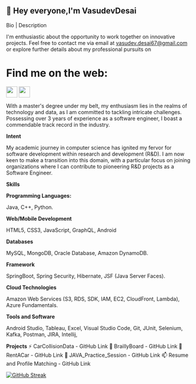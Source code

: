## :wave: Hey everyone,I'm VasudevDesai 
Bio | Description

I'm enthusiastic about the opportunity to work together on innovative projects. Feel free to contact me via email at vasudev.desai67@gmail.com or explore further details about my professional pursuits on

# Find me on the web:

<p align="left">
<a href="http://twitter.com/MishManners" target="blank"><img align="center" src="https://github.com/mishmanners/MishManners/blob/master/socials/twitter%20(2).png" title = "Twitter" alt="" height="30" /></a>
<a href="http://linkedin.com/in/mishmanners" target="blank"><img align="center" src="https://github.com/mishmanners/MishManners/blob/master/socials/transparent-Linkedin-logo-icon.png" alt="" height="30" /></a>

With a master's degree under my belt, my enthusiasm lies in the realms of technology and data, as I am committed to tackling intricate challenges. Possessing over 3 years of experience as a software engineer, I boast a commendable track record in the industry.

**Intent**

My academic journey in computer science has ignited my fervor for software development within research and development (R&D). I am now keen to make a transition into this domain, with a particular focus on joining organizations where I can contribute to pioneering R&D projects as a Software Engineer.

**Skills**

**Programming Languages:**

Java, C++, Python.

**Web/Mobile Development**

HTML5, CSS3, JavaScript, GraphQL, Android 

**Databases**

MySQL, MongoDB, Oracle Database, Amazon DynamoDB.

**Framework**

SpringBoot, Spring Security, Hibernate, JSF (Java Server Faces).

**Cloud Technologies**

Amazon Web Services (S3, RDS, SDK, IAM, EC2, CloudFront, Lambda), Azure Fundamentals.

**Tools and Software**

Android Studio, Tableau, Excel, Visual Studio Code, Git, JUnit, Selenium, Kafka, Postman, JIRA, Intellij, 

**Projects**
⚡ CarCollisionData - GitHub Link
🌱 BraillyBoard - GitHub Link
👯 RentACar - GitHub Link
🔭 JAVA_Practice_Session - GitHub Link
📫 Resume and Profile Matching - GitHub Link

[![GitHub Streak](https://streak-stats.demolab.com/?user=SunnyDesai67)](https://git.io/streak-stats)
